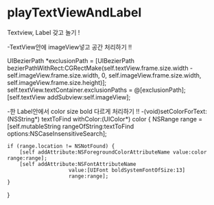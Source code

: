 # playTextViewAndLabel
Textview, Label 갖고 놀기 !

-TextView안에 imageView넣고 공간 처리하기 !!

UIBezierPath *exclusionPath = [UIBezierPath bezierPathWithRect:CGRectMake(self.textView.frame.size.width - self.imageView.frame.size.width, 0, self.imageView.frame.size.width, self.imageView.frame.size.height)];
self.textView.textContainer.exclusionPaths  = @[exclusionPath];
[self.textView addSubview:self.imageView];
    
-한 Label안에서 color size bold 다르게 처리하기 !! 
-(void)setColorForText:(NSString*) textToFind withColor:(UIColor*) color
{
    NSRange range = [self.mutableString rangeOfString:textToFind options:NSCaseInsensitiveSearch];
    
    if (range.location != NSNotFound) {
        [self addAttribute:NSForegroundColorAttributeName value:color range:range];
        [self addAttribute:NSFontAttributeName
                        value:[UIFont boldSystemFontOfSize:13]
                        range:range];
    }
}
